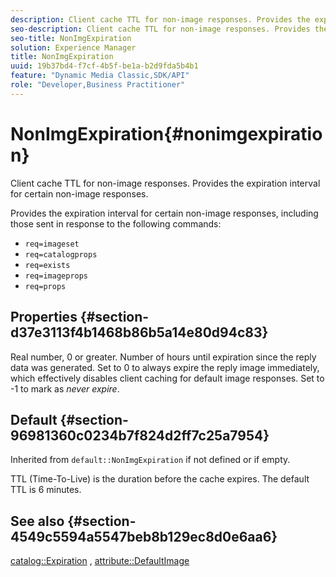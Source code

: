 ```yaml
---
description: Client cache TTL for non-image responses. Provides the expiration interval for certain non-image responses.
seo-description: Client cache TTL for non-image responses. Provides the expiration interval for certain non-image responses.
seo-title: NonImgExpiration
solution: Experience Manager
title: NonImgExpiration
uuid: 19b37bd4-f7cf-4b5f-be1a-b2d9fda5b4b1
feature: "Dynamic Media Classic,SDK/API"
role: "Developer,Business Practitioner"
---
```


# NonImgExpiration{#nonimgexpiration}

Client cache TTL for non-image responses. Provides the expiration interval for certain non-image responses.

Provides the expiration interval for certain non-image responses, including those sent in response to the following commands:

* `req=imageset` 
* `req=catalogprops` 
* `req=exists` 
* `req=imageprops` 
* `req=props`

## Properties {#section-d37e3113f4b1468b86b5a14e80d94c83}

Real number, 0 or greater. Number of hours until expiration since the reply data was generated. Set to 0 to always expire the reply image immediately, which effectively disables client caching for default image responses. Set to -1 to mark as *never expire*.

## Default {#section-96981360c0234b7f824d2ff7c25a7954}

Inherited from `default::NonImgExpiration` if not defined or if empty.

TTL (Time-To-Live) is the duration before the cache expires. The default TTL is 6 minutes.

## See also {#section-4549c5594a5547beb8b129ec8d0e6aa6}

[catalog::Expiration](../../../../../is-api/image-catalog/image-serving-api-ref/c-image-catalog-reference/c-image-svg-data-reference/c-image-data-reference/r-expiration-cat.md#reference-a7afd668ecbb4d2da65d86259aa6a28a) , [attribute::DefaultImage](../../../../../is-api/image-catalog/image-serving-api-ref/c-image-catalog-reference/c-attributes-reference/r-is-cat-defaultimage.md#reference-8e9900e129f54ed68462a3c2fc3bc433) 

